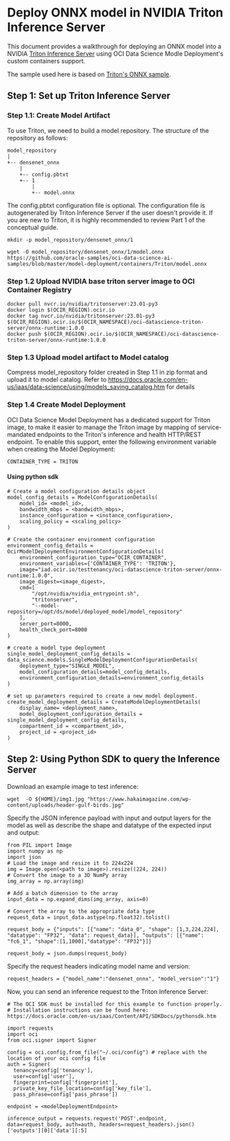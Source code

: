 # Deploy ONNX model in NVIDIA Triton Inference Server
This document provides a walkthrough for deploying an ONNX model into a NVIDIA [Triton Inference Server](https://developer.nvidia.com/nvidia-triton-inference-server) using OCI Data Science Modle Deployment's custom containers support.

The sample used here is based on [Triton's ONNX sample](https://github.com/triton-inference-server/tutorials/tree/main/Quick_Deploy/ONNX).

## Step 1: Set up Triton Inference Server
### Step 1.1: Create Model Artifact
To use Triton, we need to build a model repository. The structure of the repository as follows:
```
model_repository
|
+-- densenet_onnx
    |
    +-- config.pbtxt
    +-- 1
        |
        +-- model.onnx
```

The config.pbtxt configuration file is optional. The configuration file is autogenerated by Triton Inference Server if the user doesn't provide it. If you are new to Triton, it is highly recommended to review Part 1 of the conceptual guide.
```
mkdir -p model_repository/densenet_onnx/1
```
```
wget -O model_repository/densenet_onnx/1/model.onnx https://github.com/oracle-samples/oci-data-science-ai-samples/blob/master/model-deployment/containers/Triton/model.onnx
```

### Step 1.2  Upload NVIDIA base triton server image to OCI Container Registry

```
docker pull nvcr.io/nvidia/tritonserver:23.01-py3
docker login $(OCIR_REGION).ocir.io
docker tag nvcr.io/nvidia/tritonserver:23.01-py3 $(OCIR_REGION).ocir.io/$(OCIR_NAMESPACE)/oci-datascience-triton-server/onnx-runtime:1.0.0
docker push $(OCIR_REGION).ocir.io/$(OCIR_NAMESPACE)/oci-datascience-triton-server/onnx-runtime:1.0.0
```

### Step 1.3 Upload model artifact to Model catalog
Compress model_repository folder created in Step 1.1 in zip format and upload it to model catalog. Refer to https://docs.oracle.com/en-us/iaas/data-science/using/models_saving_catalog.htm for details


### Step 1.4 Create Model Deployment
OCI Data Science Model Deployment has a dedicated support for Triton image, to make it easier to manage the Triton image by mapping of service-mandated endpoints to the Triton's inference and health HTTP/REST endpoint. To enable this support, enter the following environment variable when creating the Model Deployment:
```
CONTAINER_TYPE = TRITON
```

#### Using python sdk
```
# Create a model configuration details object
model_config_details = ModelConfigurationDetails(
    model_id= <model_id>,
    bandwidth_mbps = <bandwidth_mbps>,
    instance_configuration = <instance_configuration>,
    scaling_policy = <scaling_policy>
)
  
# Create the container environment configuration
environment_config_details = OcirModelDeploymentEnvironmentConfigurationDetails(
    environment_configuration_type="OCIR_CONTAINER",
    environment_variables={'CONTAINER_TYPE': 'TRITON'},
    image="iad.ocir.io/testtenancy/oci-datascience-triton-server/onnx-runtime:1.0.0",
    image_digest=<image_digest>,
    cmd=[
        "/opt/nvidia/nvidia_entrypoint.sh",
        "tritonserver",
        "--model-repository=/opt/ds/model/deployed_model/model_repository"
    ],
    server_port=8000,
    health_check_port=8000
)
  
# create a model type deployment
single_model_deployment_config_details = data_science.models.SingleModelDeploymentConfigurationDetails(
    deployment_type="SINGLE_MODEL",
    model_configuration_details=model_config_details,
    environment_configuration_details=environment_config_details
)
  
# set up parameters required to create a new model deployment.
create_model_deployment_details = CreateModelDeploymentDetails(
    display_name= <deployment_name>,
    model_deployment_configuration_details = single_model_deployment_config_details,
    compartment_id = <compartment_id>,
    project_id = <project_id>
)
```

## Step 2: Using Python SDK to query the Inference Server
Download an example image to test inference:

`wget  -O ${HOME}/img1.jpg "https://www.hakaimagazine.com/wp-content/uploads/header-gulf-birds.jpg"`

Specify the JSON inference payload with input and output layers for the model as well as describe the shape and datatype of the expected input and output:
```
from PIL import Image
import numpy as np
import json
# Load the image and resize it to 224x224
img = Image.open(<path to image>).resize((224, 224))
# Convert the image to a 3D NumPy array
img_array = np.array(img)
 
# Add a batch dimension to the array
input_data = np.expand_dims(img_array, axis=0)
 
# Convert the array to the appropriate data type
request_data = input_data.astype(np.float32).tolist()
 
request_body = {"inputs": [{"name": "data_0", "shape": [1,3,224,224], "datatype": "FP32", "data": request_data}], "outputs": [{"name": "fc6_1", "shape":[1,1000],"datatype": "FP32"}]}
 
request_body = json.dumps(request_body)
```

Specify the request headers indicating model name and version:
```
request_headers = {"model_name":"densenet_onnx", "model_version":"1"}
```

Now, you can send an inference request to the Triton Inference Server:
```
# The OCI SDK must be installed for this example to function properly.
# Installation instructions can be found here: https://docs.oracle.com/en-us/iaas/Content/API/SDKDocs/pythonsdk.htm
 
import requests
import oci
from oci.signer import Signer
 
config = oci.config.from_file("~/.oci/config") # replace with the location of your oci config file
auth = Signer(
  tenancy=config['tenancy'],
  user=config['user'],
  fingerprint=config['fingerprint'],
  private_key_file_location=config['key_file'],
  pass_phrase=config['pass_phrase'])
 
endpoint = <modelDeploymentEndpoint>
 
inference_output = requests.request('POST',endpoint, data=request_body, auth=auth, headers=request_headers).json()['outputs'][0]['data'][:5]
```
